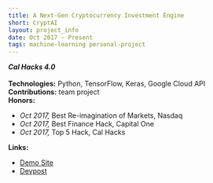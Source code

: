 ```yaml
---
title: A Next-Gen Cryptocurrency Investment Engine
short: CryptAI
layout: project_info
date: Oct 2017 - Present
tags: machine-learning personal-project
---
```


<div class="row 200%">
	<div class="6u 12u$(medium)">
		<div class="box">
			<b><i>Cal Hacks 4.0</i></b>
			<br><br>
			<strong>Technologies:</strong> Python, TensorFlow, Keras, Google Cloud API
			<br>
			<strong>Contributions:</strong> team project
			<br>
			<strong>Honors:</strong>
			<ul>
				<li><i>Oct 2017, </i>Best Re-imagination of Markets, Nasdaq</li>
        			<li><i>Oct 2017, </i>Best Finance Hack, Capital One</li>
				<li><i>Oct 2017, </i>Top 5 Hack, Cal Hacks</li>
			</ul>
			<strong>Links:</strong>
			<ul>
				<li><a href="https://cryptai.000webhostapp.com/">Demo Site</a></li>
        			<li><a href="https://devpost.com/software/cryptai">Devpost</a></li>
			</ul>	
		</div>
	</div>
</div>
